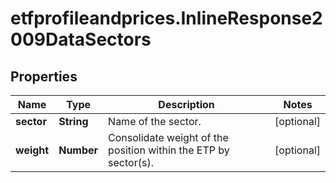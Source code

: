 # etfprofileandprices.InlineResponse2009DataSectors

## Properties

Name | Type | Description | Notes
------------ | ------------- | ------------- | -------------
**sector** | **String** | Name of the sector. | [optional] 
**weight** | **Number** | Consolidate weight of the position within the ETP by sector(s). | [optional] 


